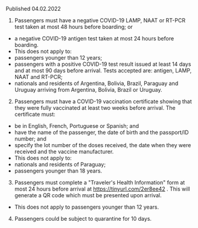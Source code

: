 Published 04.02.2022
1. Passengers must have a negative COVID-19 LAMP, NAAT or RT-PCR test taken at most 48 hours before boarding; or
- a negative COVID-19 antigen test taken at most 24 hours before boarding.
- This does not apply to:
- passengers younger than 12 years;
- passengers with a positive COVID-19 test result issued at least 14 days and at most 90 days before arrival. Tests accepted are: antigen, LAMP, NAAT and RT-PCR;
- nationals and residents of Argentina, Bolivia, Brazil, Paraguay and Uruguay arriving from Argentina, Bolivia, Brazil or Uruguay.
2. Passengers must have a COVID-19 vaccination certificate showing that they were fully vaccinated at least two weeks before arrival.
The certificate must:
- be in English, French, Portuguese or Spanish; and
- have the name of the passenger, the date of birth and the passport/ID number; and
- specify the lot number of the doses received, the date when they were received and the vaccine manufacturer.
- This does not apply to:
- nationals and residents of Paraguay;
- passengers younger than 18 years.
3. Passengers must complete a "Traveler's Health Information" form at most 24 hours before arrival at <a href="https://tinyurl.com/2er8ee42">https://tinyurl.com/2er8ee42</a> . This will generate a QR code which must be presented upon arrival.
- This does not apply to passengers younger than 12 years.
4. Passengers could be subject to quarantine for 10 days.</p><p>